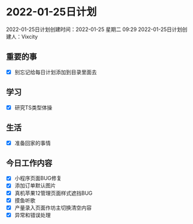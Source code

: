 # 2022-01-25日计划

2022-01-25日计划创建时间：2022-01-25 星期二  09:29
2022-01-25日计划创建人：Vixcity

## 重要的事
- [x] 别忘记给每日计划添加到目录里面去

## 学习
- [x] 研究TS类型体操

## 生活
- [x] 准备回家的事情

## 今日工作内容
- [x] 小程序页面BUG修复
- [x] 添加订单默认图片
- [x] 真机苹果12管理页面样式遮挡BUG
- [x] 摸鱼听歌
- [x] 产量录入页面作坊主切换清空内容
- [x] 异常和错误处理